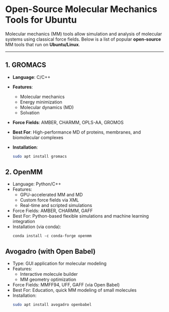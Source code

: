 # Open-Source Molecular Mechanics Tools for Ubuntu

Molecular mechanics (MM) tools allow simulation and analysis of molecular systems using classical force fields. Below is a list of popular **open-source** MM tools that run on **Ubuntu/Linux**.

---

## 1. GROMACS

- **Language**: C/C++
- **Features**:
  - Molecular mechanics
  - Energy minimization
  - Molecular dynamics (MD)
  - Solvation
- **Force Fields**: AMBER, CHARMM, OPLS-AA, GROMOS
- **Best For**: High-performance MD of proteins, membranes, and biomolecular complexes
- **Installation**:

  ```bash
  sudo apt install gromacs
  ```

## 2. OpenMM

- Language: Python/C++
- Features:
    - GPU-accelerated MM and MD
    - Custom force fields via XML
    - Real-time and scripted simulations
- Force Fields: AMBER, CHARMM, GAFF
- Best For: Python-based flexible simulations and machine learning integration
- Installation (via conda):
  ```
  conda install -c conda-forge openmm
  ```

## Avogadro (with Open Babel)

- Type: GUI application for molecular modeling
- Features:
    - Interactive molecule builder
    - MM geometry optimization
- Force Fields: MMFF94, UFF, GAFF (via Open Babel)
- Best For: Education, quick MM modeling of small molecules
- Installation:
  ```bash
  sudo apt install avogadro openbabel
  ```
